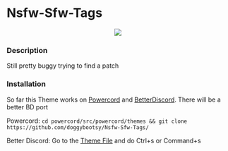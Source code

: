 # Nsfw-Sfw-Tags


<p align="center">
    <img src="https://i.imgur.com/SCObryS.png">
</p>

### Description
Still pretty buggy trying to find a patch


### Installation
So far this Theme works on [Powercord](https://github.com/powercord-org/powercord) and [BetterDiscord](https://www.betterdiscord.net/).
There will be a better BD port

Powercord:
```cd powercord/src/powercord/themes && git clone https://github.com/doggybootsy/Nsfw-Sfw-Tags/```

Better Discord:
Go to the [Theme File](https://raw.githubusercontent.com/doggybootsy/Nsfw-Sfw-Tags/main/Nsfw-Sfw-Tags.theme.css) and do Ctrl+s or Command+s
<!--
cd ~/Library/Preferences/BetterDiscord/themes && git clone https://github.com/doggybootsy/Mobile_Messages/blob/main/Mobile%20Discord.theme.css
-->
